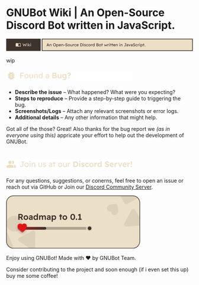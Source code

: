 # GNUBot Wiki | An Open-Source Discord Bot written in JavaScript.

![Wiki](img/Home/Header.png)

wip

<h4>
 <picture>
  <source media="(prefers-color-scheme: dark)" srcset="https://raw.githubusercontent.com/astoko/GNUBot/413937b9e91165707435e9f82f4d74a46cc32eb0/img/readme/dark/Found-a-Bug.png">
  <source media="(prefers-color-scheme: light)" srcset="https://raw.githubusercontent.com/astoko/GNUBot/413937b9e91165707435e9f82f4d74a46cc32eb0/img/readme/light/Found-a-Bug.png">
  <img alt="Found a Bug" src="https://raw.githubusercontent.com/astoko/GNUBot/413937b9e91165707435e9f82f4d74a46cc32eb0/img/readme/dark/Found-a-Bug.png">
 </picture>
</h4>

- **Describe the issue** – What happened? What were you expecting?
- **Steps to reproduce** – Provide a step-by-step guide to triggering the bug.
- **Screenshots/Logs** – Attach any relevant screenshots or error logs.
- **Additional details** – Any other information that might help.

Got all of the those? Great! Also thanks for the bug report we *(as in everyone using this)* appricate your effort to help out the development of GNUBot. 


#

<h4>
 <picture>
  <source media="(prefers-color-scheme: dark)" srcset="https://raw.githubusercontent.com/astoko/GNUBot/413937b9e91165707435e9f82f4d74a46cc32eb0/img/readme/dark/Join-us-at-our-Discord-Server!.png">
  <source media="(prefers-color-scheme: light)" srcset="https://raw.githubusercontent.com/astoko/GNUBot/413937b9e91165707435e9f82f4d74a46cc32eb0/img/readme/light/Join-us-at-our-Discord-Server!.png">
  <img alt="Join Us" src="https://raw.githubusercontent.com/astoko/GNUBot/413937b9e91165707435e9f82f4d74a46cc32eb0/img/readme/dark/Join-us-at-our-Discord-Server!.png">
 </picture>
</h4>

For any questions, suggestions, or conerns, feel free to open an issue or reach out via GitHub or Join our [Discord Community Server](https://discord.gg/D96MATaPBe).

![GNUBot Roadmap](img/Roadmap.png)

Enjoy using GNUBot! Made with ♥️ by GNUBot Team.

Consider contributing to the project and soon enough (if i even set this up) buy me some coffee! 
